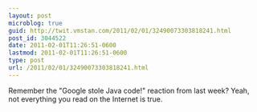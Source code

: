 ```yaml
---
layout: post
microblog: true
guid: http://twit.vmstan.com/2011/02/01/32490073303818241.html
post_id: 3044522
date: 2011-02-01T11:26:51-0600
lastmod: 2011-02-01T11:26:51-0600
type: post
url: /2011/02/01/32490073303818241.html
---
```

Remember the "Google stole Java code!" reaction from last week? Yeah, not everything you read on the Internet is true.
